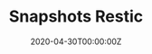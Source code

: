 ---
date: "2020-04-30T00:00:00Z"
lastmod: "2020-04-30T00:00:00Z"
title: "Snapshots Restic"
weight: "2"
redirect: "https://velero.io/docs/v1.3.2/restic/"
---